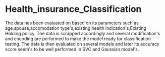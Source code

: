 # Health_insurance_Classification

The data has been evaluated on based on its parameters such as age,spouse,accomodation type's,existing health indication's,Existing Holding policy.
The data is scrapped accordingly and several modification's and encoding are performed to make the model ready for classification testing.
The data is then evaluated on several models and later its accuracy score seem's to be well performed in SVC and Gaussian model's.

